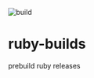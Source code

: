 ![build](https://github.com/renovatebot/ruby/workflows/build/badge.svg)

# ruby-builds

prebuild ruby releases
